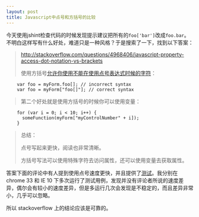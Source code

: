 ```yaml
---
layout: post
title: Javascript中点号和方括号的比较
---
```


今天使用jshint检查代码的时候发现提示建议把所有的`foo['bar']`改成`foo.bar`。不明白这样写有什么好处，难道只是一种风格？于是搜索了一下，找到以下答案：

><http://stackoverflow.com/questions/4968406/javascript-property-access-dot-notation-vs-brackets>
>
>使用方括号[允许你使用不能在使用点号表达式时候的字符](http://www.dev-archive.net/articles/js-dot-notation/)：
>
        var foo = myForm.foo[]; // incorrect syntax
        var foo = myForm["foo[]"]; // correct syntax

>第二个好处就是使用方括号的时候你可以使用变量：
>        
        for (var i = 0; i < 10; i++) {
          someFunction(myForm["myControlNumber" + i]);
        }
>       
>总结：
>        
>点号写起来更快，阅读也非常清晰。
>
>方括号写法可以使用特殊字符去访问属性，还可以使用变量去获取属性。

答案下面的评论中有人提到使用点号速度更快，并且提供了[测试](http://jsperf.com/dot-notation-vs-bracket-notation/2)。我分别在 chrome 33 和 IE 10 下多次运行了测试用例，发现并没有评论者所说的速度差异，偶尔会有较小的速度差异，但是多运行几次会发现是不稳定的，而且差异非常小，几乎可以忽略。

所以 stackoverflow 上的结论应该是可靠的。